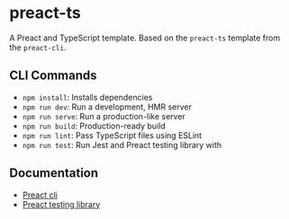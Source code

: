 # preact-ts

A Preact and TypeScript template. Based on the `preact-ts` template from the
`preact-cli`.

## CLI Commands

-   `npm install`: Installs dependencies
-   `npm run dev`: Run a development, HMR server
-   `npm run serve`: Run a production-like server
-   `npm run build`: Production-ready build
-   `npm run lint`: Pass TypeScript files using ESLint
-   `npm run test`: Run Jest and Preact testing library with

## Documentation

-   [Preact cli](https://github.com/developit/preact-cli/blob/master/README.md)
-   [Preact testing library](https://preactjs.com/guide/v10/preact-testing-library)

